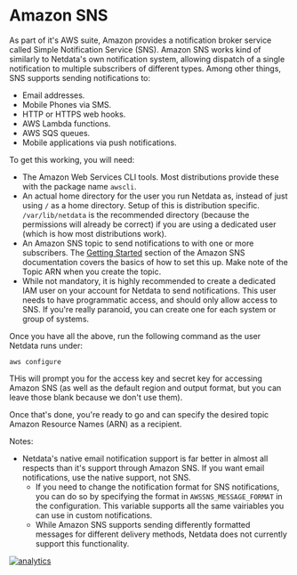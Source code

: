 <!--
---
title: "Amazon SNS"
custom_edit_url: https://github.com/netdata/netdata/edit/master/health/notifications/awssns/README.md
---
-->

# Amazon SNS

As part of it's AWS suite, Amazon provides a notification broker service called Simple Notification Service (SNS).  Amazon SNS works kind of similarly to Netdata's own notification system, allowing dispatch of a single notification to multiple subscribers of different types.  Among other things, SNS supports sending notifications to:

-   Email addresses.
-   Mobile Phones via SMS.
-   HTTP or HTTPS web hooks.
-   AWS Lambda functions.
-   AWS SQS queues.
-   Mobile applications via push notifications.

To get this working, you will need:

-   The Amazon Web Services CLI tools.  Most distributions provide these with the package name `awscli`.
-   An actual home directory for the user you run Netdata as, instead of just using `/` as a home directory.  Setup of this is distribution specific.  `/var/lib/netdata` is the recommended directory (because the permissions will already be correct) if you are using a dedicated user (which is how most distributions work).
-   An Amazon SNS topic to send notifications to with one or more subscribers.  The [Getting Started](https://docs.aws.amazon.com/sns/latest/dg/GettingStarted.html) section of the Amazon SNS documentation covers the basics of how to set this up.  Make note of the Topic ARN when you create the topic.
-   While not mandatory, it is highly recommended to create a dedicated IAM user on your account for Netdata to send notifications.  This user needs to have programmatic access, and should only allow access to SNS.  If you're really paranoid, you can create one for each system or group of systems.

Once you have all the above, run the following command as the user Netdata runs under:

```
aws configure
```

THis will prompt you for the access key and secret key for accessing Amazon SNS (as well as the default region and output format, but you can leave those blank because we don't use them).

Once that's done, you're ready to go and can specify the desired topic Amazon Resource Names (ARN) as a recipient.

Notes:

-   Netdata's native email notification support is far better in almost all respects than it's support through Amazon SNS.  If you want email notifications, use the native support, not SNS.
    -   If you need to change the notification format for SNS notifications, you can do so by specifying the format in `AWSSNS_MESSAGE_FORMAT` in the configuration.  This variable supports all the same vairiables you can use in custom notifications.
    -   While Amazon SNS supports sending differently formatted messages for different delivery methods, Netdata does not currently support this functionality.

[![analytics](https://www.google-analytics.com/collect?v=1&aip=1&t=pageview&_s=1&ds=github&dr=https%3A%2F%2Fgithub.com%2Fnetdata%2Fnetdata&dl=https%3A%2F%2Fmy-netdata.io%2Fgithub%2Fhealth%2Fnotifications%2Fawssns%2FREADME&_u=MAC~&cid=5792dfd7-8dc4-476b-af31-da2fdb9f93d2&tid=UA-64295674-3)](<>)
